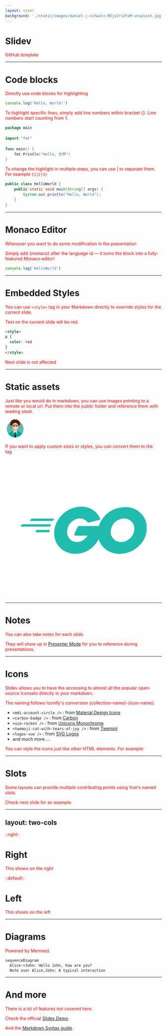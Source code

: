 ```yaml
---
layout: cover
background: './static/images/daniel-j-schwarz-REjuIrs2YaM-unsplash.jpg'
---
```


# Slidev

GitHub template

---

# Code blocks

Directly use code blocks for highlighting

```ts
console.log('Hello, World!')
```

To highlight specific lines, simply add line numbers within bracket {}. Line numbers start counting from 1.

```go {5-7}
package main

import "fmt"

func main() {
	fmt.Println("Hello, 世界")
}
```

To change the highlight in multiple steps, you can use | to separate them. For example `{1|2|3}`

```java {1|2|3}
public class HelloWorld {
    public static void main(String[] args) {
        System.out.println("Hello, World");
    }
}
```

---

# Monaco Editor

Whenever you want to do some modification in the presentation

Simply add {monaco} after the language id — it turns the block into a fully-featured Monaco editor!

```ts {monaco}
console.log('HelloWorld')
```

---

# Embedded Styles

You can use `<style>` tag in your Markdown directly to override styles for the current slide.

Text on the current slide will be red.

```html
<style>
p {
  color: red
}
</style>
```

<style>
p {
  color: red
}
</style>

Next slide is not affected

---

# Static assets

Just like you would do in markdown, you can use images pointing to a remote or local url.
Put them into the public folder and reference them with leading slash.

![Go Logo](/images/2754575_man_avatar_male_icon.png)

If you want to apply custom sizes or styles, you can convert them to the <img> tag

<img src="/images/Go-Logo_Aqua.png" class="h-40 rounded shadow" />

---

# Notes

<!-- This is NOT a note because it precedes the content of the slide -->

You can also take notes for each slide.

They will show up in [Presenter Mode](/presenter) for you to reference during presentations.

<!--
This is a note
-->

---

# Icons

Slidev allows you to have the accessing to almost all the popular open-source iconsets directly in your markdown.

The naming follows Iconify's conversion {collection-name}-{icon-name}.

- `<mdi-account-circle />` : <mdi-account-circle /> from [Material Design Icons](https://github.com/Templarian/MaterialDesign)
- `<carbon-badge />` : <carbon-badge /> from [Carbon](https://github.com/carbon-design-system/carbon/tree/main/packages/icons)
- `<uim-rocket />` : <uim-rocket /> from [Unicons Monochrome](https://github.com/Iconscout/unicons)
- `<twemoji-cat-with-tears-of-joy />` : <twemoji-cat-with-tears-of-joy /> from [Twemoji](https://github.com/twitter/twemoji)
- `<logos-vue />` : <logos-vue /> from [SVG Logos](https://github.com/gilbarbara/logos)
- and much more ...

You can style the icons just like other HTML elements. For example:

<uim-rocket class="text-3xl text-orange-400 animate-ping" />

---

# Slots

Some layouts can provide multiple contributing points using Vue's named slots.

Check next slide for an example.

---
layout: two-cols
---

::right::

# Right

This shows on the right

::default::

# Left

This shows on the left

---

# Diagrams

Powered by Mermaid.

```mermaid
sequenceDiagram
  Alice->John: Hello John, how are you?
  Note over Alice,John: A typical interaction
```

---

# And more

There is a lot of features not covered here.

Check the official [Slidev Demo](https://demo.sli.dev/starter/).

And the [Markdown Syntax guide](https://sli.dev/guide/syntax.html).

